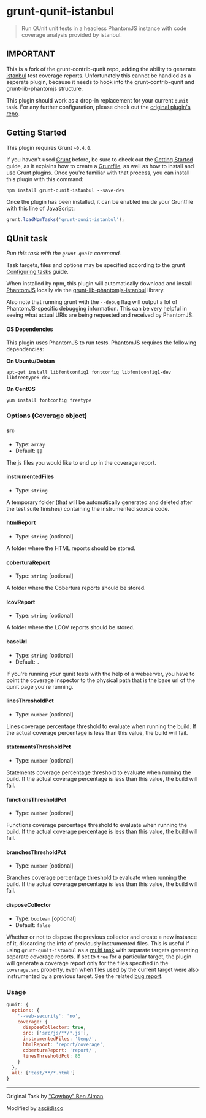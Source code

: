 # grunt-qunit-istanbul

> Run QUnit unit tests in a headless PhantomJS instance with code coverage
> analysis provided by istanbul.

## IMPORTANT

This is a fork of the grunt-contrib-qunit repo, adding the ability to generate
[istanbul](http://gotwarlost.github.com/istanbul/) test coverage reports.
Unfortunately this cannot be handled as a seperate plugin, because it needs to
hook into the grunt-contrib-qunit and grunt-lib-phantomjs structure.

This plugin should work as a drop-in replacement for your current `qunit`
task. For any further configuration, please check out the
[original plugin's repo](https://github.com/gruntjs/grunt-contrib-qunit).

## Getting Started

This plugin requires Grunt `~0.4.0`.

If you haven't used [Grunt](http://gruntjs.com/) before, be sure to check out
the [Getting Started](http://gruntjs.com/getting-started) guide, as it explains
how to create a [Gruntfile](http://gruntjs.com/sample-gruntfile), as well as
how to install and use Grunt plugins. Once you're familiar with that process,
you can install this plugin with this command:

```shell
npm install grunt-qunit-istanbul --save-dev
```

Once the plugin has been installed, it can be enabled inside your Gruntfile
with this line of JavaScript:

```js
grunt.loadNpmTasks('grunt-qunit-istanbul');
```

## QUnit task

_Run this task with the `grunt qunit` command._

Task targets, files and options may be specified according to the grunt
[Configuring tasks](http://gruntjs.com/configuring-tasks) guide.

When installed by npm, this plugin will automatically download and install
[PhantomJS][] locally via the [grunt-lib-phantomjs-istanbul][] library.

[PhantomJS]: http://www.phantomjs.org/
[grunt-lib-phantomjs-istanbul]: https://github.com/asciidisco/grunt-lib-phantomjs-istanbul

Also note that running grunt with the `--debug` flag will output a lot of
PhantomJS-specific debugging information. This can be very helpful in seeing
what actual URIs are being requested and received by PhantomJS.

#### OS Dependencies

This plugin uses PhantomJS to run tests. PhantomJS requires the following
dependencies:

**On Ubuntu/Debian**

`apt-get install libfontconfig1 fontconfig libfontconfig1-dev libfreetype6-dev`

**On CentOS**

`yum install fontconfig freetype`

### Options (Coverage object)

#### src

* Type: `array`
* Default: `[]`

The js files you would like to end up in the coverage report.

#### instrumentedFiles

* Type: `string`

A temporary folder (that will be automatically generated and deleted after the
test suite finishes) containing the instrumented source code.

#### htmlReport

* Type: `string` [optional]

A folder where the HTML reports should be stored.

#### coberturaReport

* Type: `string` [optional]

A folder where the Cobertura reports should be stored.

#### lcovReport

* Type: `string` [optional]

A folder where the LCOV reports should be stored.

#### baseUrl

* Type: `string` [optional]
* Default: `.`

If you're running your qunit tests with the help of a webserver, you have to
point the coverage inspector to the physical path that is the base url of the
qunit page you're running.

#### linesThresholdPct

* Type: `number` [optional]

Lines coverage percentage threshold to evaluate when running the build. If the
actual coverage percentage is less than this value, the build will fail.

#### statementsThresholdPct

* Type: `number` [optional]

Statements coverage percentage threshold to evaluate when running the build. If
the actual coverage percentage is less than this value, the build will fail.

#### functionsThresholdPct

* Type: `number` [optional]

Functions coverage percentage threshold to evaluate when running the build. If
the actual coverage percentage is less than this value, the build will fail.

#### branchesThresholdPct

* Type: `number` [optional]

Branches coverage percentage threshold to evaluate when running the build. If
the actual coverage percentage is less than this value, the build will fail.

#### disposeCollector

* Type: `boolean` [optional]
* Default: `false`

Whether or not to dispose the previous collector and create a new instance of
it, discarding the info of previously instrumented files. This is useful if
using `grunt-qunit-istanbul` as a
[multi task](http://gruntjs.com/api/inside-tasks#inside-multi-tasks) with
separate targets generating separate coverage reports. If set to `true` for a
particular target, the plugin will generate a coverage report only for the
files specified in the `coverage.src` property, even when files used by the
current target were also instrumented by a previous target. See the related
[bug report](https://github.com/asciidisco/grunt-qunit-istanbul/issues/10).

### Usage

```js
qunit: {
  options: {
    '--web-security': 'no',
    coverage: {
      disposeCollector: true,
      src: ['src/js/**/*.js'],
      instrumentedFiles: 'temp/',
      htmlReport: 'report/coverage',
      coberturaReport: 'report/',
      linesThresholdPct: 85
    }
  },
  all: ['test/**/*.html']
}
```

---

Original Task by ["Cowboy" Ben Alman](http://benalman.com/)

Modified by [asciidisco](http://twitter.com/asciidisco)
